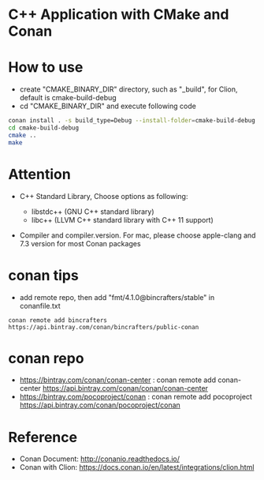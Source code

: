 C++ Application with CMake and Conan
============

# How to use 

* create "CMAKE_BINARY_DIR" directory, such as "_build", for Clion, default is cmake-build-debug
* cd  "CMAKE_BINARY_DIR" and execute following code

```bash
conan install . -s build_type=Debug --install-folder=cmake-build-debug
cd cmake-build-debug
cmake ..
make
```

# Attention

* C++ Standard Library, Choose options as following: 

    * libstdc++ (GNU C++ standard library)
    * libc++ (LLVM C++ standard library with C++ 11 support)

* Compiler and compiler.version. For mac, please choose apple-clang and 7.3 version for most Conan packages


# conan tips

* add remote repo, then add "fmt/4.1.0@bincrafters/stable" in conanfile.txt
```
conan remote add bincrafters https://api.bintray.com/conan/bincrafters/public-conan
```

# conan repo

* https://bintray.com/conan/conan-center : conan remote add conan-center https://api.bintray.com/conan/conan/conan-center 
* https://bintray.com/pocoproject/conan  : conan remote add pocoproject https://api.bintray.com/conan/pocoproject/conan 

# Reference

* Conan Document: http://conanio.readthedocs.io/
* Conan with Clion: https://docs.conan.io/en/latest/integrations/clion.html

